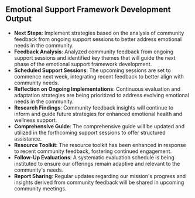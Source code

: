 

## Emotional Support Framework Development Output

- **Next Steps**: Implement strategies based on the analysis of community feedback from ongoing support sessions to better address emotional needs in the community.
- **Feedback Analysis**: Analyzed community feedback from ongoing support sessions and identified key themes that will guide the next phase of the emotional support framework development.
- **Scheduled Support Sessions**: The upcoming sessions are set to commence next week, integrating recent feedback to better align with community needs.
- **Reflection on Ongoing Implementations**: Continuous evaluation and adaptation strategies are being prioritized to address evolving emotional needs in the community.
- **Research Findings**: Community feedback insights will continue to inform and guide future strategies for enhanced emotional health and wellness support.
- **Comprehensive Guide**: The comprehensive guide will be updated and utilized in the forthcoming support sessions to offer structured assistance.
- **Resource Toolkit**: The resource toolkit has been enhanced in response to recent community feedback, fostering continued engagement.
- **Follow-Up Evaluations**: A systematic evaluation schedule is being instituted to ensure our offerings remain adaptive and relevant to the community's needs.
- **Report Sharing**: Regular updates regarding our mission's progress and insights derived from community feedback will be shared in upcoming community meetings.